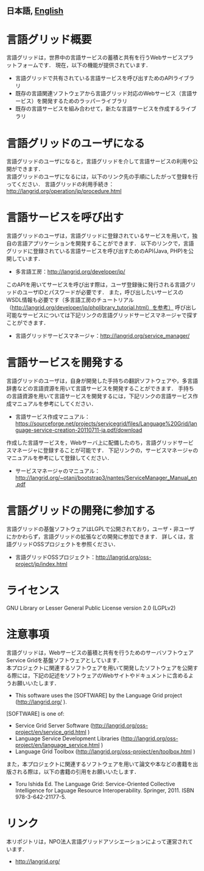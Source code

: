 日本語, [English](/README.md)
---------------------------------
# 言語グリッド概要

言語グリッドは，世界中の言語サービスの蓄積と共有を行うWebサービスプラットフォームです．
現在，以下の機能が提供されています．
* 言語グリッドで共有されている言語サービスを呼び出すためのAPIライブラリ
* 既存の言語関連ソフトウェアから言語グリッド対応のWebサービス（言語サービス）を開発するためのラッパーライブラリ
* 既存の言語サービスを組み合わせて，新たな言語サービスを作成するライブラリ

# 言語グリッドのユーザになる
言語グリッドのユーザになると，言語グリッドを介して言語サービスの利用や公開ができます．  
言語グリッドのユーザになるには，以下のリンク先の手順にしたがって登録を行ってください．
言語グリッドの利用手続き：http://langrid.org/operation/jp/procedure.html

# 言語サービスを呼び出す
言語グリッドのユーザは，言語グリッドに登録されているサービスを用いて，独自の言語アプリケーションを開発することができます．
以下のリンクで，言語グリッドに登録されている言語サービスを呼び出すためのAPI(Java, PHP)を公開しています．
* 多言語工房：http://langrid.org/developer/jp/

このAPIを用いてサービスを呼び出す際は，ユーザ登録後に発行される言語グリッドのユーザIDとパスワードが必要です．
また，呼び出したいサービスのWSDL情報も必要です（多言語工房のチュートリアル（http://langrid.org/developer/jp/phplibrary_tutorial.html）を参考）
呼び出し可能なサービスについては下記リンクの言語グリッドサービスマネージャで探すことができます．
* 言語グリッドサービスマネージャ：http://langrid.org/service_manager/

# 言語サービスを開発する
言語グリッドのユーザは，自身が開発した手持ちの翻訳ソフトウェアや，多言語辞書などの言語資源を用いて言語サービスを開発することができます．
手持ちの言語資源を用いて言語サービスを開発するには，下記リンクの言語サービス作成マニュアルを参考にしてください．
* 言語サービス作成マニュアル：https://sourceforge.net/projects/servicegrid/files/Language%20Grid/language-service-creation-20110711-ja.pdf/download

作成した言語サービスを，Webサーバ上に配備したのち，言語グリッドサービスマネージャに登録することが可能です．
下記リンクの，サービスマネージャのマニュアルを参考にして登録してください．
* サービスマネージャのマニュアル：http://langrid.org/~otani/bootstrap3/nantes/ServiceManager_Manual_en.pdf

# 言語グリッドの開発に参加する
言語グリッドの基盤ソフトウェアはLGPLで公開されており，ユーザ・非ユーザにかかわらず，言語グリッドの拡張などの開発に参加できます．
詳しくは，言語グリッドOSSプロジェクトを参照ください．
* 言語グリッドOSSプロジェクト：http://langrid.org/oss-project/jp/index.html

# ライセンス
GNU Library or Lesser General Public License version 2.0 (LGPLv2)

# 注意事項
言語グリッドは，Webサービスの蓄積と共有を行うためのサーバソフトウェアService Gridを基盤ソフトウェアとしています．  
本プロジェクトに関連するソフトウェアを用いて開発したソフトウェアを公開する際には，下記の記述をソフトウェアのWebサイトやドキュメントに含めるようお願いいたします．  

* This software uses the [SOFTWARE] by the Language Grid project (http://langrid.org/ ).

[SOFTWARE] is one of:
* Service Grid Server Software (http://langrid.org/oss-project/en/service_grid.html )
* Language Service Development Libraries (http://langrid.org/oss-project/en/language_service.html )
* Language Grid Toolbox (http://langrid.org/oss-project/en/toolbox.html )

また，本プロジェクトに関連するソフトウェアを用いて論文や本などの書籍を出版される際は，以下の書籍の引用をお願いいたします．

* Toru Ishida Ed. The Language Grid: Service-Oriented Collective Intelligence for Laguage Resource Interoperability. Springer, 2011. ISBN 978-3-642-21177-5.

# リンク
本リポジトリは，NPO法人言語グリッドアソシエーションによって運営されています．
* http://langrid.org/
